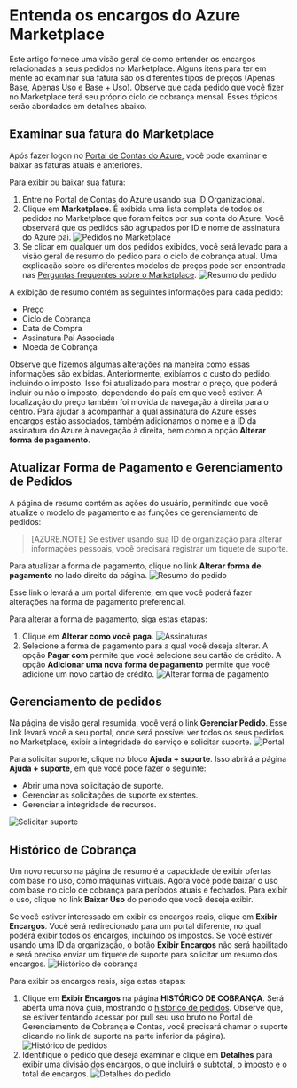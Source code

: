 <properties
	pageTitle="Entenda os encargos do Azure Marketplace | Microsoft Azure"
	description="Descreve como entender os encargos relacionados a seus pedidos no Marketplace."
	services="billing"
	documentationCenter=""
	authors="jiangchen79"
	manager="felixwu"
	editor=""
	tags="billing"
	/>

<tags
	ms.service="billing"
	ms.workload="na"
	ms.tgt_pltfrm="na"
	ms.devlang="na"
	ms.topic="article"
	ms.date="03/07/2016"
	ms.author="cjiang"/>

# Entenda os encargos do Azure Marketplace
Este artigo fornece uma visão geral de como entender os encargos relacionadas a seus pedidos no Marketplace. Alguns itens para ter em mente ao examinar sua fatura são os diferentes tipos de preços (Apenas Base, Apenas Uso e Base + Uso). Observe que cada pedido que você fizer no Marketplace terá seu próprio ciclo de cobrança mensal. Esses tópicos serão abordados em detalhes abaixo.

## Examinar sua fatura do Marketplace
Após fazer logon no [Portal de Contas do Azure](https://account.windowsazure.com/subscriptions/), você pode examinar e baixar as faturas atuais e anteriores.

Para exibir ou baixar sua fatura:

1. Entre no Portal de Contas do Azure usando sua ID Organizacional.
2. Clique em **Marketplace**. É exibida uma lista completa de todos os pedidos no Marketplace que foram feitos por sua conta do Azure. Você observará que os pedidos são agrupados por ID e nome de assinatura do Azure pai. ![Pedidos no Marketplace](./media/billing-understand-your-azure-marketplace-charges/marketplace-orders.png)
3. Se clicar em qualquer um dos pedidos exibidos, você será levado para a visão geral de resumo do pedido para o ciclo de cobrança atual. Uma explicação sobre os diferentes modelos de preços pode ser encontrada nas [Perguntas frequentes sobre o Marketplace](https://azure.microsoft.com/marketplace/faq/). ![Resumo do pedido](./media/billing-understand-your-azure-marketplace-charges/order-summary.png)

A exibição de resumo contém as seguintes informações para cada pedido:
- Preço
- Ciclo de Cobrança
- Data de Compra
- Assinatura Pai Associada
- Moeda de Cobrança

Observe que fizemos algumas alterações na maneira como essas informações são exibidas. Anteriormente, exibíamos o custo do pedido, incluindo o imposto. Isso foi atualizado para mostrar o preço, que poderá incluir ou não o imposto, dependendo do país em que você estiver. A localização do preço também foi movida da navegação à direita para o centro. Para ajudar a acompanhar a qual assinatura do Azure esses encargos estão associados, também adicionamos o nome e a ID da assinatura do Azure à navegação à direita, bem como a opção **Alterar forma de pagamento**.

## Atualizar Forma de Pagamento e Gerenciamento de Pedidos
A página de resumo contém as ações do usuário, permitindo que você atualize o modelo de pagamento e as funções de gerenciamento de pedidos:

> [AZURE.NOTE] Se estiver usando sua ID de organização para alterar informações pessoais, você precisará registrar um tíquete de suporte.

Para atualizar a forma de pagamento, clique no link **Alterar forma de pagamento** no lado direito da página. ![Resumo do pedido](./media/billing-understand-your-azure-marketplace-charges/order-summary.png)

Esse link o levará a um portal diferente, em que você poderá fazer alterações na forma de pagamento preferencial.

Para alterar a forma de pagamento, siga estas etapas:

1. Clique em **Alterar como você paga**. ![Assinaturas](./media/billing-understand-your-azure-marketplace-charges/subscriptions.jpg)
2. Selecione a forma de pagamento para a qual você deseja alterar. A opção **Pagar com** permite que você selecione seu cartão de crédito. A opção **Adicionar uma nova forma de pagamento** permite que você adicione um novo cartão de crédito. ![Alterar forma de pagamento](./media/billing-understand-your-azure-marketplace-charges/change-payment-method.jpg)

## Gerenciamento de pedidos
Na página de visão geral resumida, você verá o link **Gerenciar Pedido**. Esse link levará você a seu portal, onde será possível ver todos os seus pedidos no Marketplace, exibir a integridade do serviço e solicitar suporte. ![Portal](./media/billing-understand-your-azure-marketplace-charges/portal.jpg)

Para solicitar suporte, clique no bloco **Ajuda + suporte**. Isso abrirá a página **Ajuda + suporte**, em que você pode fazer o seguinte:
- Abrir uma nova solicitação de suporte.
- Gerenciar as solicitações de suporte existentes.
- Gerenciar a integridade de recursos.

![Solicitar suporte](./media/billing-understand-your-azure-marketplace-charges/request-support.jpg)

## Histórico de Cobrança
Um novo recurso na página de resumo é a capacidade de exibir ofertas com base no uso, como máquinas virtuais. Agora você pode baixar o uso com base no ciclo de cobrança para períodos atuais e fechados. Para exibir o uso, clique no link **Baixar Uso** do período que você deseja exibir.

Se você estiver interessado em exibir os encargos reais, clique em **Exibir Encargos**. Você será redirecionado para um portal diferente, no qual poderá exibir todos os encargos, incluindo os impostos. Se você estiver usando uma ID da organização, o botão **Exibir Encargos** não será habilitado e será preciso enviar um tíquete de suporte para solicitar um resumo dos encargos. ![Histórico de cobrança](./media/billing-understand-your-azure-marketplace-charges/billing-history.png)

Para exibir os encargos reais, siga estas etapas:

1. Clique em **Exibir Encargos** na página **HISTÓRICO DE COBRANÇA**. Será aberta uma nova guia, mostrando o [histórico de pedidos](https://account.microsoft.com/billing/orders#/). Observe que, se estiver tentando acessar por pull seu uso bruto no Portal de Gerenciamento de Cobrança e Contas, você precisará chamar o suporte clicando no link de suporte na parte inferior da página). ![Histórico de pedidos](./media/billing-understand-your-azure-marketplace-charges/order-history.jpg)
2. Identifique o pedido que deseja examinar e clique em **Detalhes** para exibir uma divisão dos encargos, o que incluirá o subtotal, o imposto e o total de encargos. ![Detalhes do pedido](./media/billing-understand-your-azure-marketplace-charges/order-details.jpg)

<!---HONumber=AcomDC_0309_2016-->
